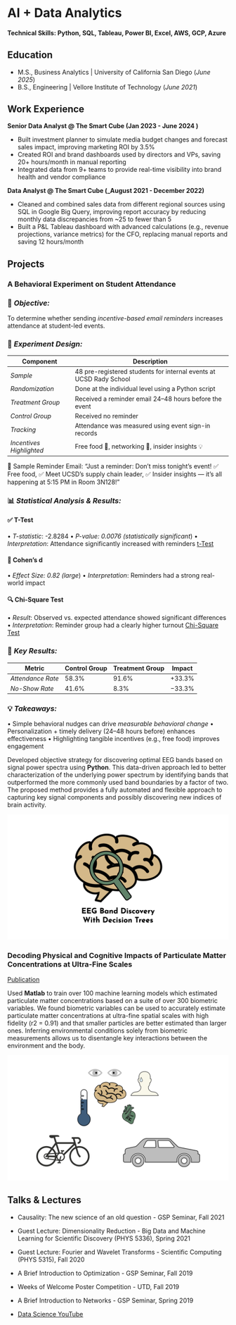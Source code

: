# AI + Data Analytics

#### Technical Skills: Python, SQL, Tableau, Power BI, Excel, AWS, GCP, Azure

## Education					       		
- M.S., Business Analytics	| University of California San Diego (_June 2025_)	 			        		
- B.S., Engineering | Vellore Institute of Technology (_June 2021_)

## Work Experience
**Senior Data Analyst @ The Smart Cube (Jan 2023 - June 2024 )**
- Built investment planner to simulate media budget changes and forecast sales impact, improving marketing ROI by 3.5%
- Created ROI and brand dashboards used by directors and VPs, saving 20+ hours/month in manual reporting
- Integrated data from 9+ teams to provide real-time visibility into brand health and vendor compliance

**Data Analyst @ The Smart Cube (_August 2021 - December 2022)**
- Cleaned and combined sales data from different regional sources using SQL in Google Big Query, improving report accuracy by reducing monthly data discrepancies from ~25 to fewer than 5
- Built a P&L Tableau dashboard with advanced calculations (e.g., revenue projections, variance metrics) for the CFO, replacing manual reports and saving 12 hours/month


## Projects
### A Behavioral Experiment on Student Attendance
### 🧠 *Objective:*

To determine whether sending *incentive-based email reminders* increases attendance at student-led events.

### 🧪 *Experiment Design:*

| Component                  | Description                                                        |
| -------------------------- | ------------------------------------------------------------------ |
| *Sample*                 | 48 pre-registered students for internal events at UCSD Rady School |
| *Randomization*          | Done at the individual level using a Python script                 |
| *Treatment Group*        | Received a reminder email 24–48 hours before the event             |
| *Control Group*          | Received no reminder                                               |
| *Tracking*               | Attendance was measured using event sign-in records                |
| *Incentives Highlighted* | Free food 🍔, networking 🤝, insider insights 💡                   |

📩 Sample Reminder Email:
“Just a reminder: Don’t miss tonight’s event! ✅ Free food, ✅ Meet UCSD’s supply chain leader, ✅ Insider insights — it’s all happening at 5:15 PM in Room 3N128!”

### 📊 *Statistical Analysis & Results:*

#### ✅ T-Test

•⁠  ⁠*T-statistic*: -2.8284
•⁠  ⁠*P-value: 0.0076 (statistically significant*)
•⁠  ⁠*Interpretation*: Attendance significantly increased with reminders
[t-Test](/assets/t-test.jpeg)

#### 📏 Cohen’s d

•⁠  ⁠*Effect Size: 0.82 (large*)
•⁠  ⁠*Interpretation*: Reminders had a strong real-world impact

#### 🔍 Chi-Square Test

•⁠  ⁠*Result*: Observed vs. expected attendance showed significant differences
•⁠  ⁠*Interpretation*: Reminder group had a clearly higher turnout
[Chi-Square Test](/assets/Chi_test.jpeg)


### 📌 *Key Results:*

| Metric              | Control Group | Treatment Group | Impact |
| ------------------- | ------------- | --------------- | ------ |
| *Attendance Rate* | 58.3%         | 91.6%           | +33.3% |
| *No-Show Rate*    | 41.6%         | 8.3%            | −33.3% |

### 💡 *Takeaways:*

•⁠  ⁠Simple behavioral nudges can drive *measurable behavioral change*
•⁠  ⁠Personalization + timely delivery (24–48 hours before) enhances effectiveness
•⁠  ⁠Highlighting tangible incentives (e.g., free food) improves engagement


Developed objective strategy for discovering optimal EEG bands based on signal power spectra using **Python**. This data-driven approach led to better characterization of the underlying power spectrum by identifying bands that outperformed the more commonly used band boundaries by a factor of two. The proposed method provides a fully automated and flexible approach to capturing key signal components and possibly discovering new indices of brain activity.

![EEG Band Discovery](/assets/eeg_band_discovery.jpeg)

### Decoding Physical and Cognitive Impacts of Particulate Matter Concentrations at Ultra-Fine Scales
[Publication](https://www.youtube.com/)

Used **Matlab** to train over 100 machine learning models which estimated particulate matter concentrations based on a suite of over 300 biometric variables. We found biometric variables can be used to accurately estimate particulate matter concentrations at ultra-fine spatial scales with high fidelity (r2 = 0.91) and that smaller particles are better estimated than larger ones. Inferring environmental conditions solely from biometric measurements allows us to disentangle key interactions between the environment and the body.

![Bike Study](/assets/bike_study.jpeg)

## Talks & Lectures
- Causality: The new science of an old question - GSP Seminar, Fall 2021
- Guest Lecture: Dimensionality Reduction - Big Data and Machine Learning for Scientific Discovery (PHYS 5336), Spring 2021
- Guest Lecture: Fourier and Wavelet Transforms - Scientific Computing (PHYS 5315), Fall 2020
- A Brief Introduction to Optimization - GSP Seminar, Fall 2019
- Weeks of Welcome Poster Competition - UTD, Fall 2019
- A Brief Introduction to Networks - GSP Seminar, Spring 2019

- [Data Science YouTube](https://www.youtube.com/channel/UCa9gErQ9AE5jT2DZLjXBIdA)

